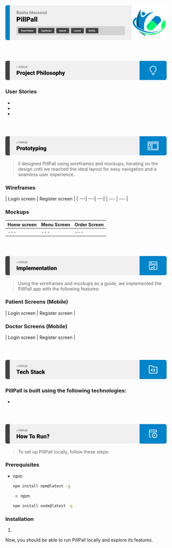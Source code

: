 <img src="./readme/title1.svg"/>

<br><br>

<!-- project philosophy -->
<img src="./readme/title2.svg"/>

> 
>
> 

### User Stories
- 
- 
- 

<br><br>

<!-- Prototyping -->
<img src="./readme/title3.svg"/>

> Ii designed PillPall using wireframes and mockups, iterating on the design until we reached the ideal layout for easy navigation and a seamless user experience.

### Wireframes
| Login screen  | Register screen |
| ---| ---| ---|
| --- | --- |

### Mockups
| Home screen  | Menu Screen | Order Screen |
| ---| ---| ---|
| ---| ---| ---|

<br><br>

<!-- Implementation -->
<img src="./readme/title4.svg"/>

> Using the wireframes and mockups as a guide, we implemented the PillPall app with the following features:

### Patient Screens (Mobile)
| Login screen  | Register screen | 


### Doctor Screens (Mobile)
| Login screen  | Register screen |

<br><br>

<!-- Tech stack -->
<img src="./readme/title5.svg"/>

###  PillPall is built using the following technologies:

- 

<br><br>

<!-- How to run -->
<img src="./readme/title6.svg"/>

> To set up PillPall locally, follow these steps:

### Prerequisites

* npm
  ```sh
  npm install npm@latest -g
  ```

  * npm
  ```sh
  npm install node@latest -g
  ```

### Installation

1. 

Now, you should be able to run PillPall locally and explore its features.